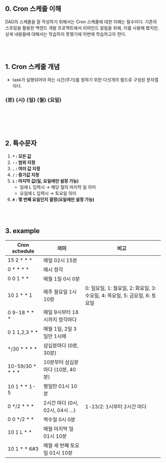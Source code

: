 ## 0. Cron 스케줄 이해

DAG의 스케줄을 잘 작성하기 위해서는 Cron 스케줄에 대한 이해는 필수이다. 기존의 스프링을 활용한 백엔드 개발 프로젝트에서 리마인드 알림을 위해, 이를 사용해 봤지만, 상세 내용들에 대해서는 학습하지 못했기에 이번에 학습하고자 한다.
<br><br><br><br>

## 1. Cron 스케줄 개념

- task가 실행되어야 하는 시간(주기)를 정하기 위한 다섯개의 필드로 구성된 문자열이다.

### {분}  {시}  {일}  {월}  {요일}
<br><br><br><br>

## 2. 특수문자

1. **`*`  : 모든 값** 
2. **`-`  : 범위 지정**
3. **`,`  : 여러 값 지정**
4. **`/`  : 증가값 지정**
5. **`L`  : 마지막 값(일, 요일에만 설정 가능)**
    - 일에 L 입력시 → 해당 월의 마지막 일 의미
    - 요일에 L 입력시 → 토요일 의미
6. **`#`  : 몇 번째 요일인지 결정(요일에만 설정 가능)**
<br><br><br><br>

## 3. example

| Cron schedule | 의미 | 비고 |
| ------------- | ------ | --- |
| 15 2 * * * | 매일 02시 15분 |  |
| 0 * * * * | 매시 정각 |  |
| 0 0 1 * * | 매월 1일 0시 0분 |  |
| 10 1 * * 1 | 매주 월요일 1시 10분 | 0: 일요일, 1: 월요일, 2: 화요일, 3: 수요일, 4: 목요일, 5: 금요일, 6: 토요일 |
| 0 9-18 * * * | 매일 9시부터 18시까지 정각마다 |  |
| 0 1 1,2,3 * * | 매월 1일, 2일 3일만 1시에 |  |
| */30 * * * * | 삼십분마다 (0분, 30분) |  |
| 10-59/30 * * * * | 10분부터 삼십분마다 (10분, 40분) |  |
| 10 1 * * 1-5 | 평일만 01시 10분 |  |
| 0 */2 * * * | 2시간 마다 (0시, 02시, 04시 …) | 1-23/2: 1시부터 2시간 마다 |
| 0 0 */2 * * | 짝수일 0시 0분 |  |
| 10 1 L * * | 매월 마지막 일 01시 10분 |  |
| 10 1 * * 6#3 | 매월 세 번째 토요일 01시 10분 |  |